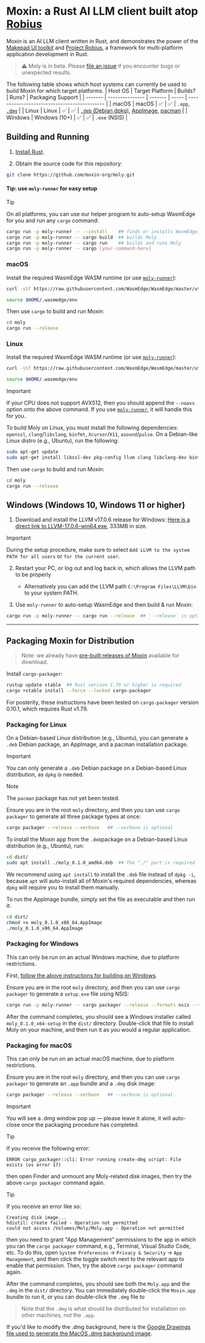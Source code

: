 # Moxin: a Rust AI LLM client built atop [Robius](https://github.com/project-robius)

Moxin is an AI LLM client written in Rust, and demonstrates the power of the [Makepad UI toolkit](https://github.com/makepad/makepad) and [Project Robius](https://github.com/project-robius), a framework for multi-platform application development in Rust.

> ⚠️ Moly is in beta. Please [file an issue](https://github.com/moxin-org/moly/issues/new) if you encounter bugs or unexpected results.

The following table shows which host systems can currently be used to build Moxin for which target platforms.
| Host OS | Target Platform | Builds? | Runs? | Packaging Support |
| ------- | --------------- | ------- | ----- | -------------------------------------------- |
| macOS | macOS | ✅ | ✅ | `.app`, [`.dmg`] |
| Linux | Linux | ✅ | ✅ | [`.deb` (Debian dpkg)], [AppImage], [pacman] |
| Windows | Windows (10+) | ✅ | ✅ | `.exe` (NSIS) |

## Building and Running

1. [Install Rust](https://www.rust-lang.org/tools/install).

2. Obtain the source code for this repository:

```sh
git clone https://github.com/moxin-org/moly.git
```

#### Tip: use `moly-runner` for easy setup

> [!TIP]
> On all platforms, you can use our helper program to auto-setup WasmEdge for you and run any `cargo` command:
>
> ```sh
> cargo run -p moly-runner -- --install    ## finds or installs WasmEdge, then stops.
> cargo run -p moly-runner -- cargo build  ## builds Moly
> cargo run -p moly-runner -- cargo run    ## builds and runs Moly
> cargo run -p moly-runner -- cargo [your-command-here]
> ```

### macOS

Install the required WasmEdge WASM runtime (or use [`moly-runner`](#tip-use-moly-runner-for-easy-setup)):

```sh
curl -sSf https://raw.githubusercontent.com/WasmEdge/WasmEdge/master/utils/install_v2.sh | bash -s -- --version=0.14.0

source $HOME/.wasmedge/env
```

Then use `cargo` to build and run Moxin:

```sh
cd moly
cargo run --release
```

### Linux

Install the required WasmEdge WASM runtime (or use [`moly-runner`](#tip-use-moly-runner-for-easy-setup)):

```sh
curl -sSf https://raw.githubusercontent.com/WasmEdge/WasmEdge/master/utils/install_v2.sh | bash -s -- --version=0.14.0

source $HOME/.wasmedge/env
```

> [!IMPORTANT]
> If your CPU does not support AVX512, then you should append the `--noavx` option onto the above command.
> If you use [`moly-runner`](#tip-use-moly-runner-for-easy-setup), it will handle this for you.

To build Moly on Linux, you must install the following dependencies:
`openssl`, `clang`/`libclang`, `binfmt`, `Xcursor`/`X11`, `asound`/`pulse`.
On a Debian-like Linux distro (e.g., Ubuntu), run the following:

```sh
sudo apt-get update
sudo apt-get install libssl-dev pkg-config llvm clang libclang-dev binfmt-support libxcursor-dev libx11-dev libasound2-dev libpulse-dev
```

Then use `cargo` to build and run Moxin:

```sh
cd moly
cargo run --release
```

## Windows (Windows 10, Windows 11 or higher)

1.  Download and install the LLVM v17.0.6 release for Windows: [Here is a direct link to LLVM-17.0.6-win64.exe](https://github.com/llvm/llvm-project/releases/download/llvmorg-17.0.6/LLVM-17.0.6-win64.exe), 333MB in size.

> [!IMPORTANT]
> During the setup procedure, make sure to select `Add LLVM to the system PATH for all users` or `for the current user`.

2. Restart your PC, or log out and log back in, which allows the LLVM path to be properly

   - Alternatively you can add the LLVM path `C:\Program Files\LLVM\bin` to your system PATH.

3. Use `moly-runner` to auto-setup WasmEdge and then build & run Moxin:

```sh
cargo run -p moly-runner -- cargo run --release  ## `--release` is optional
```

---

## Packaging Moxin for Distribution

> Note: we already have [pre-built releases of Moxin](https://github.com/moxin-org/moly/releases) available for download.

Install `cargo-packager`:

```sh
rustup update stable  ## Rust version 1.79 or higher is required
cargo +stable install --force --locked cargo-packager
```

For posterity, these instructions have been tested on `cargo-packager` version 0.10.1, which requires Rust v1.79.

### Packaging for Linux

On a Debian-based Linux distribution (e.g., Ubuntu), you can generate a `.deb` Debian package, an AppImage, and a pacman installation package.

> [!IMPORTANT]
> You can only generate a `.deb` Debian package on a Debian-based Linux distribution, as `dpkg` is needed.

> [!NOTE]
> The `pacman` package has not yet been tested.

Ensure you are in the root `moly` directory, and then you can use `cargo packager` to generate all three package types at once:

```sh
cargo packager --release --verbose   ## --verbose is optional
```

To install the Moxin app from the `.deb`package on a Debian-based Linux distribution (e.g., Ubuntu), run:

```sh
cd dist/
sudo apt install ./moly_0.1.0_amd64.deb  ## The "./" part is required
```

We recommend using `apt install` to install the `.deb` file instead of `dpkg -i`, because `apt` will auto-install all of Moxin's required dependencies, whereas `dpkg` will require you to install them manually.

To run the AppImage bundle, simply set the file as executable and then run it:

```sh
cd dist/
chmod +x moly_0.1.0_x86_64.AppImage
./moly_0.1.0_x86_64.AppImage
```

### Packaging for Windows

This can only be run on an actual Windows machine, due to platform restrictions.

First, [follow the above instructions for building on Windows](#windows-windows-10-windows-11-or-higher).

Ensure you are in the root `moly` directory, and then you can use `cargo packager` to generate a `setup.exe` file using NSIS:

```sh
cargo run -p moly-runner -- cargo packager --release --formats nsis --verbose   ## --verbose is optional
```

After the command completes, you should see a Windows installer called `moly_0.1.0_x64-setup` in the `dist/` directory.
Double-click that file to install Moly on your machine, and then run it as you would a regular application.

### Packaging for macOS

This can only be run on an actual macOS machine, due to platform restrictions.

Ensure you are in the root `moly` directory, and then you can use `cargo packager` to generate an `.app` bundle and a `.dmg` disk image:

```sh
cargo packager --release --verbose   ## --verbose is optional
```

> [!IMPORTANT]
> You will see a .dmg window pop up — please leave it alone, it will auto-close once the packaging procedure has completed.

> [!TIP]
> If you receive the following error:
>
> ```
> ERROR cargo_packager::cli: Error running create-dmg script: File exists (os error 17)
> ```
>
> then open Finder and unmount any Moly-related disk images, then try the above `cargo packager` command again.

> [!TIP]
> If you receive an error like so:
>
> ```
> Creating disk image...
> hdiutil: create failed - Operation not permitted
> could not access /Volumes/Moly/Moly.app - Operation not permitted
> ```
>
> then you need to grant "App Management" permissions to the app in which you ran the `cargo packager` command, e.g., Terminal, Visual Studio Code, etc.
> To do this, open `System Preferences` → `Privacy & Security` → `App Management`,
> and then click the toggle switch next to the relevant app to enable that permission.
> Then, try the above `cargo packager` command again.

After the command completes, you should see both the `Moly.app` and the `.dmg` in the `dist/` directory.
You can immediately double-click the `Moxin.app` bundle to run it, or you can double-click the `.dmg` file to

> Note that the `.dmg` is what should be distributed for installation on other machines, not the `.app`.

If you'd like to modify the .dmg background, here is the [Google Drawings file used to generate the MacOS .dmg background image](https://docs.google.com/drawings/d/1Uq13nAsCKFrl4s16HeLqpVfQ-vbF7v2Z8HFyqgeyrbE/edit?usp=sharing).

[`.dmg`]: https://support.apple.com/en-gb/guide/mac-help/mh35835/mac
[`.deb` (Debian dpkg)]: https://www.debian.org/doc/manuals/debian-faq/pkg-basics.en.html#package
[AppImage]: https://appimage.org/
[pacman]: https://pacman.archlinux.page/pacman.8.html
